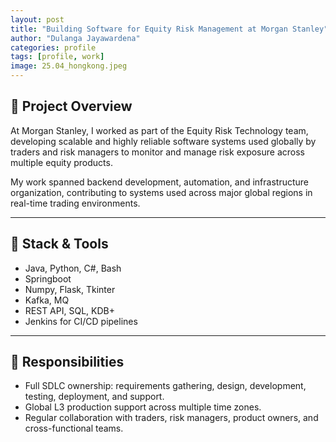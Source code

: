 ```yaml
---
layout: post
title: "Building Software for Equity Risk Management at Morgan Stanley"
author: "Dulanga Jayawardena"
categories: profile
tags: [profile, work]
image: 25.04_hongkong.jpeg
---
```


## 📝 Project Overview

At Morgan Stanley, I worked as part of the Equity Risk Technology team, developing scalable and highly reliable software systems used globally by traders and risk managers to monitor and manage risk exposure across multiple equity products.

My work spanned backend development, automation, and infrastructure organization, contributing to systems used across major global regions in real-time trading environments.

---

## 🧰 Stack & Tools

- Java, Python, C#, Bash
- Springboot
- Numpy, Flask, Tkinter
- Kafka, MQ
- REST API, SQL, KDB+
- Jenkins for CI/CD pipelines

---

## 🎯 Responsibilities

- Full SDLC ownership: requirements gathering, design, development, testing, deployment, and support.
- Global L3 production support across multiple time zones.
- Regular collaboration with traders, risk managers, product owners, and cross-functional teams.